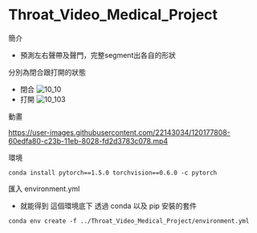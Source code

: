 
# Throat_Video_Medical_Project

簡介

* 預測左右聲帶及聲門，完整segment出各自的形狀

分別為閉合跟打開的狀態
* 閉合
![10_10](https://user-images.githubusercontent.com/22143034/120104655-1d868400-c188-11eb-9bff-159d058389b1.png)
* 打開
![10_103](https://user-images.githubusercontent.com/22143034/120104679-3d1dac80-c188-11eb-837b-6f99c098cee9.png)

動畫


https://user-images.githubusercontent.com/22143034/120177808-60edfa80-c23b-11eb-8028-fd2d3783c078.mp4




環境
```python=
conda install pytorch==1.5.0 torchvision==0.6.0 -c pytorch
```

匯入 environment.yml
* 就能得到 這個環境底下 透過 conda 以及 pip 安裝的套件

```python=
conda env create -f ../Throat_Video_Medical_Project/environment.yml
```
